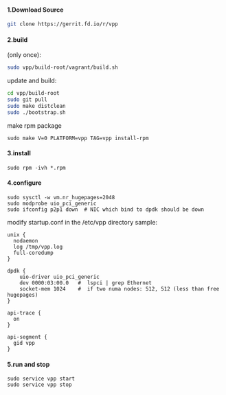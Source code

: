
#### 1.Download Source
```bash
git clone https://gerrit.fd.io/r/vpp  
```
#### 2.build
(only once):
```bash
sudo vpp/build-root/vagrant/build.sh
```
update and build:
```bash
cd vpp/build-root
sudo git pull
sudo make distclean
sudo ./bootstrap.sh
```
make rpm package
```
sudo make V=0 PLATFORM=vpp TAG=vpp install-rpm
```
#### 3.install
```
sudo rpm -ivh *.rpm
```
#### 4.configure

```
sudo sysctl -w vm.nr_hugepages=2048
sudo modprobe uio_pci_generic
sudo ifconfig p2p1 down  # NIC which bind to dpdk should be down
```
modify startup.conf in the /etc/vpp directory
sample:
```
unix {
  nodaemon
  log /tmp/vpp.log
  full-coredump
}

dpdk {
    uio-driver uio_pci_generic
    dev 0000:03:00.0   #  lspci | grep Ethernet
    socket-mem 1024    #  if two numa nodes: 512, 512 (less than free hugepages)
}

api-trace {
  on
}

api-segment {
  gid vpp
}
```
#### 5.run and stop
```
sudo service vpp start
sudo service vpp stop
```


